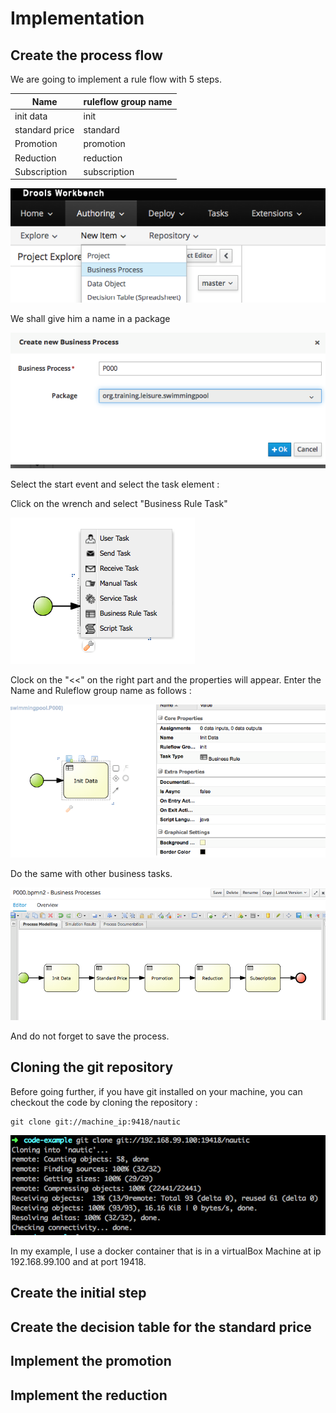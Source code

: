 # Implementation


## Create the process flow

We are going to implement a rule flow with 5 steps.


| Name | ruleflow group name |
| -- | -- |
| init data | init |
| standard price | standard |
| Promotion | promotion |
| Reduction | reduction |
| Subscription | subscription |



![](BRMS/Step3-1-Implementation/action01.png)

We shall give him a name in a package

![](BRMS/Step3-1-Implementation/action02.png)


Select the start event and select the task element : 
[](BRMS/Step3-1-Implementation/action03.png)

Click on the wrench and select "Business Rule Task"


![](BRMS/Step3-1-Implementation/action04.png)


Clock on the "<<" on the right part and the properties will appear. Enter the Name and Ruleflow group name as follows : 

![](BRMS/Step3-1-Implementation/action05.png)

Do the same with other business tasks.

![](BRMS/Step3-1-Implementation/action06.png)

And do not forget to save the process.


## Cloning the git repository
Before going further, if you have git installed on your machine, you can checkout the code by cloning the repository  : 

```
git clone git://machine_ip:9418/nautic
```

![](BRMS/Step3-1-Implementation/action07.png)

In my example, I use a docker container that is in a virtualBox Machine at ip 192.168.99.100 and at port 19418.


## Create the initial step



## Create the decision table for the standard price


## Implement the promotion


## Implement the reduction

## 




